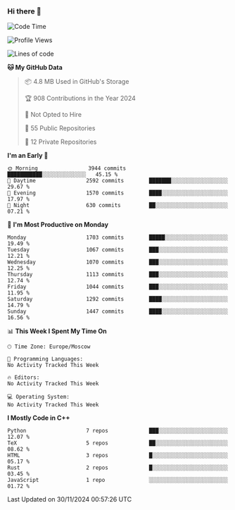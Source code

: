 ### Hi there 👋

<!--
**SemenMartynov/SemenMartynov** is a ✨ _special_ ✨ repository because its `README.md` (this file) appears on your GitHub profile.

Here are some ideas to get you started:

- 🔭 I’m currently working on ...
- 🌱 I’m currently learning ...
- 👯 I’m looking to collaborate on ...
- 🤔 I’m looking for help with ...
- 💬 Ask me about ...
- 📫 How to reach me: ...
- 😄 Pronouns: ...
- ⚡ Fun fact: ...
-->

<!--START_SECTION:waka-->
![Code Time](http://img.shields.io/badge/Code%20Time-0%20secs-blue)

![Profile Views](http://img.shields.io/badge/Profile%20Views-1-blue)

![Lines of code](https://img.shields.io/badge/From%20Hello%20World%20I%27ve%20Written-6.8%20million%20lines%20of%20code-blue)

**🐱 My GitHub Data** 

> 📦 4.8 MB Used in GitHub's Storage 
 > 
> 🏆 908 Contributions in the Year 2024
 > 
> 🚫 Not Opted to Hire
 > 
> 📜 55 Public Repositories 
 > 
> 🔑 12 Private Repositories 
 > 
**I'm an Early 🐤** 

```text
🌞 Morning                3944 commits        ███████████░░░░░░░░░░░░░░   45.15 % 
🌆 Daytime                2592 commits        ███████░░░░░░░░░░░░░░░░░░   29.67 % 
🌃 Evening                1570 commits        ████░░░░░░░░░░░░░░░░░░░░░   17.97 % 
🌙 Night                  630 commits         ██░░░░░░░░░░░░░░░░░░░░░░░   07.21 % 
```
📅 **I'm Most Productive on Monday** 

```text
Monday                   1703 commits        █████░░░░░░░░░░░░░░░░░░░░   19.49 % 
Tuesday                  1067 commits        ███░░░░░░░░░░░░░░░░░░░░░░   12.21 % 
Wednesday                1070 commits        ███░░░░░░░░░░░░░░░░░░░░░░   12.25 % 
Thursday                 1113 commits        ███░░░░░░░░░░░░░░░░░░░░░░   12.74 % 
Friday                   1044 commits        ███░░░░░░░░░░░░░░░░░░░░░░   11.95 % 
Saturday                 1292 commits        ████░░░░░░░░░░░░░░░░░░░░░   14.79 % 
Sunday                   1447 commits        ████░░░░░░░░░░░░░░░░░░░░░   16.56 % 
```


📊 **This Week I Spent My Time On** 

```text
🕑︎ Time Zone: Europe/Moscow

💬 Programming Languages: 
No Activity Tracked This Week

🔥 Editors: 
No Activity Tracked This Week

💻 Operating System: 
No Activity Tracked This Week
```

**I Mostly Code in C++** 

```text
Python                   7 repos             ███░░░░░░░░░░░░░░░░░░░░░░   12.07 % 
TeX                      5 repos             ██░░░░░░░░░░░░░░░░░░░░░░░   08.62 % 
HTML                     3 repos             █░░░░░░░░░░░░░░░░░░░░░░░░   05.17 % 
Rust                     2 repos             █░░░░░░░░░░░░░░░░░░░░░░░░   03.45 % 
JavaScript               1 repo              ░░░░░░░░░░░░░░░░░░░░░░░░░   01.72 % 
```




 Last Updated on 30/11/2024 00:57:26 UTC
<!--END_SECTION:waka-->